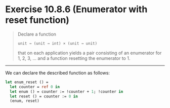 # Exercise 10.8.6 (Enumerator with reset function)

> Declare a function
> ```text
> unit → (unit → int) × (unit → unit)
> ```
> that on each application yields a pair consisting of an enumerator for 1, 2, 3, … and a function resetting the enumerator to 1.

---

We can declare the described function as follows:
```ocaml
let enum_reset () =
  let counter = ref 0 in
  let enum () = counter := !counter + 1; !counter in
  let reset () = counter := 0 in
  (enum, reset)
```
